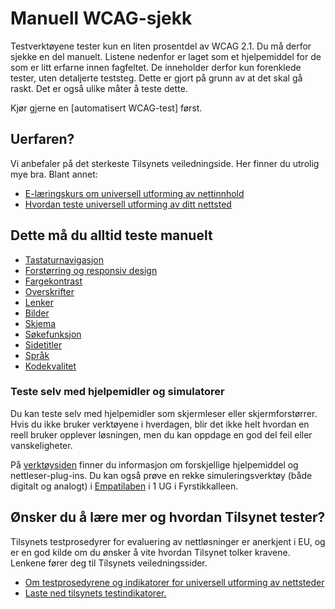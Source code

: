 # Manuell WCAG-sjekk

Testverktøyene tester kun en liten prosentdel av WCAG 2.1. Du må derfor sjekke en del manuelt. Listene nedenfor er laget som et hjelpemiddel for de som er litt erfarne innen fagfeltet. De inneholder derfor kun forenklede tester, uten detaljerte teststeg. Dette er gjort på grunn av at det skal gå raskt. Det er også ulike måter å teste dette.   

Kjør gjerne en [automatisert WCAG-test] først.
 
## Uerfaren?  

Vi anbefaler på det sterkeste Tilsynets veiledningside. Her finner du utrolig mye bra. Blant annet: 
- [E-læringskurs om universell utforming av nettinnhold](https://uu.difi.no/krav-og-regelverk/kom-i-gang/e-laeringskurs-om-universell-utforming-av-nettinnhold)
- [Hvordan teste universell utforming av ditt nettsted](https://uu.difi.no/krav-og-regelverk/kom-i-gang/hvordan-teste-universell-utforming-av-ditt-nettsted)


## Dette må du alltid teste manuelt

- [Tastaturnavigasjon](/hvordan-faa-det-til/UU-testing/manuell-testing/tastaturnavigasjon.md)
- [Forstørring og responsiv design](/hvordan-faa-det-til/UU-testing/manuell-testing/forstørring.md)
- [Fargekontrast](/hvordan-faa-det-til/UU-testing/manuell-testing/fargekontrast.md)
- [Overskrifter](/hvordan-faa-det-til/UU-testing/manuell-testing/overskrifter.md)
- [Lenker](/hvordan-faa-det-til/UU-testing/manuell-testing/fargekontrast.md)
- [Bilder](/hvordan-faa-det-til/UU-testing/manuell-testing/bilder.md)
- [Skjema](/hvordan-faa-det-til/UU-testing/manuell-testing/skjema.md)
- [Søkefunksjon](/hvordan-faa-det-til/UU-testing/manuell-testing/søkefunksjon.md)
- [Sidetitler](/hvordan-faa-det-til/UU-testing/manuell-testing/sidetitler.md)
- [Språk](/hvordan-faa-det-til/UU-testing/manuell-testing/språk.md)
- [Kodekvalitet](/hvordan-faa-det-til/UU-testing/manuell-testing/kodekvalitet.md)


### Teste selv med hjelpemidler og simulatorer
Du kan teste selv med hjelpemidler som skjermleser eller skjermforstørrer. Hvis du ikke bruker verktøyene i hverdagen, blir det ikke helt hvordan en reell bruker opplever løsningen, men du kan oppdage en god del feil eller vanskeligheter.

På [verktøysiden](/hvordan-faa-det-til/UU-testing/verktøykasse.md) finner du informasjon om forskjellige hjelpemiddel og nettleser-plug-ins. 
Du kan også prøve en rekke simuleringsverktøy (både digitalt og analogt) i [Empatilaben](/hvordan-faa-det-til/UU-testing/empati-lab.md) i 1 UG i Fyrstikkalleen. 


## Ønsker du å lære mer og hvordan Tilsynet tester?
Tilsynets testprosedyrer for evaluering av nettløsninger er anerkjent i EU, og er en god kilde om du ønsker å vite hvordan Tilsynet tolker kravene.  Lenkene fører deg til Tilsynets veiledningssider.

- [Om testprosedyrene og indikatorer for universell utforming av nettsteder](https://uu.difi.no/krav-og-regelverk/testprosedyrar-nettstader/om-testprosedyrar-og-indikatorar-universell-utforming-av-nettstader)
- [Laste ned tilsynets testindikatorer.](https://uu.difi.no/krav-og-regelverk/testprosedyrar-nettstader)
